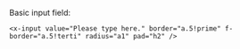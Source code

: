
Basic input field:

```vue
<x-input value="Please type here." border="a.5!prime" f-border="a.5!terti" radius="a1" pad="h2" />
```
